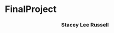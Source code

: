 # FinalProject
<!DOCTYPE html>
<html lang = "en">
<header>
<meta charset = "UTF-8">
<title>Final Project</title>
  <h3> Stacey Lee Russell </h3>
  
